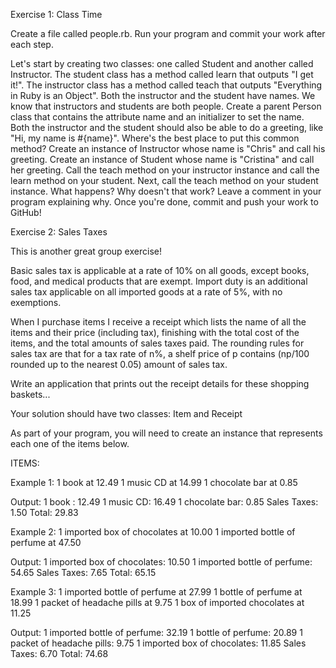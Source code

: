 Exercise 1: Class Time

Create a file called people.rb. Run your program and commit your work after each step.

Let's start by creating two classes: one called Student and another called Instructor.
The student class has a method called learn that outputs "I get it!".
The instructor class has a method called teach that outputs "Everything in Ruby is an Object".
Both the instructor and the student have names. We know that instructors and students are both people. Create a parent Person class that contains the attribute name and an initializer to set the name.
Both the instructor and the student should also be able to do a greeting, like "Hi, my name is #{name}". Where's the best place to put this common method?
Create an instance of Instructor whose name is "Chris" and call his greeting.
Create an instance of Student whose name is "Cristina" and call her greeting.
Call the teach method on your instructor instance and call the learn method on your student. Next, call the teach method on your student instance. What happens? Why doesn't that work? Leave a comment in your program explaining why.
Once you're done, commit and push your work to GitHub!

Exercise 2: Sales Taxes

This is another great group exercise!

Basic sales tax is applicable at a rate of 10% on all goods, except books, food, and medical products that are exempt. Import duty is an additional sales tax applicable on all imported goods at a rate of 5%, with no exemptions.

When I purchase items I receive a receipt which lists the name of all the items and their price (including tax), finishing with the total cost of the items, and the total amounts of sales taxes paid. The rounding rules for sales tax are that for a tax rate of n%, a shelf price of p contains (np/100 rounded up to the nearest 0.05) amount of sales tax.

Write an application that prints out the receipt details for these shopping baskets...

Your solution should have two classes: Item and Receipt

As part of your program, you will need to create an instance that represents each one of the items below.

ITEMS:

Example 1:
1 book at 12.49
1 music CD at 14.99
1 chocolate bar at 0.85

Output:
1 book : 12.49
1 music CD: 16.49
1 chocolate bar: 0.85
Sales Taxes: 1.50
Total: 29.83


Example 2:
1 imported box of chocolates at 10.00
1 imported bottle of perfume at 47.50

Output:
1 imported box of chocolates: 10.50
1 imported bottle of perfume: 54.65
Sales Taxes: 7.65
Total: 65.15


Example 3:
1 imported bottle of perfume at 27.99
1 bottle of perfume at 18.99
1 packet of headache pills at 9.75
1 box of imported chocolates at 11.25


Output:
1 imported bottle of perfume: 32.19
1 bottle of perfume: 20.89
1 packet of headache pills: 9.75
1 imported box of chocolates: 11.85
Sales Taxes: 6.70
Total: 74.68
